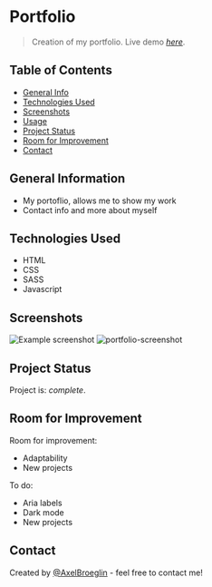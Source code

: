 # Portfolio
> Creation of my portfolio.
> Live demo [_here_](https://www.axelbroeglin.dev).

## Table of Contents
* [General Info](#general-information)
* [Technologies Used](#technologies-used)
* [Screenshots](#screenshots)
* [Usage](#usage)
* [Project Status](#project-status)
* [Room for Improvement](#room-for-improvement)
* [Contact](#contact)


## General Information
- My portoflio, allows me to show my work
- Contact info and more about myself


## Technologies Used
- HTML
- CSS
- SASS
- Javascript


## Screenshots
![Example screenshot]([./img/screenshot.png](https://raw.githubusercontent.com/AxelBroeglin/portfolio/main/portfolio-screenshot.png))
![portfolio-screenshot](https://user-images.githubusercontent.com/16608247/177632776-68babc2d-d9b1-4fd1-8cf1-1f6ff0d99c0a.png)


## Project Status
Project is: _complete_.


## Room for Improvement
Room for improvement:
- Adaptability
- New projects

To do:
- Aria labels
- Dark mode
- New projects


## Contact
Created by [@AxelBroeglin](https://www.axelbroeglin.dev) - feel free to contact me!
